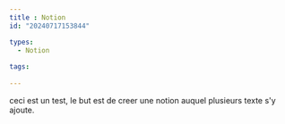 ```yaml
---
title : Notion
id: "20240717153844"

types:
  - Notion
  
tags:
  
---
```

ceci est un  test, le but est de creer une notion auquel plusieurs texte s'y ajoute.
